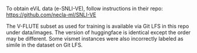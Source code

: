 To obtain eViL data (e-SNLI-VE), follow instructions in their repo:
https://github.com/necla-ml/SNLI-VE

The V-FLUTE subset as used for training is available via Git LFS in this repo under data/images. The version of huggingface is identical except the order may be different. Some vismet instances were also incorrectly labeled as simile in the dataset on Git LFS.